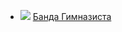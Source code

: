 * ![](/books/det_history/Игорь%20Пресняков/Банда%20Гимназиста.jpg) [Банда Гимназиста](/books/det_history/Игорь%20Пресняков/Банда%20Гимназиста)